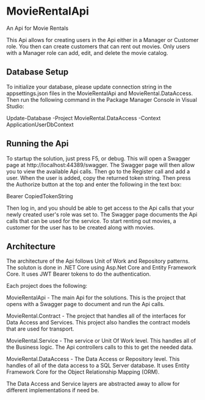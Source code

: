# MovieRentalApi
An Api for Movie Rentals

This Api allows for creating users in the Api either in a Manager or Customer role.  You then can create customers that can rent out movies.  Only users with a Manager role can add, edit, and delete the movie catalog.

## Database Setup
To initialize your database, please update connection string in the appsettings.json files in the MovieRentalApi and MovieRental.DataAccess.  Then run the following command in the Package Manager Console in Visual Studio:

Update-Database -Project MovieRental.DataAccess -Context ApplicationUserDbContext

## Running the Api

To startup the solution, just press F5, or debug.  This will open a Swagger page at http://localhost:44389/swagger.  The Swagger page will then allow you to view the available Api calls.  Then go to the Register call and add a user.  When the user is added, copy the returned token string.  Then press the Authorize button at the top and enter the following in the text box:

Bearer CopiedTokenString

Then log in, and you should be able to get access to the Api calls that your newly created user's role was set to.  The Swagger page documents the Api calls that can be used for the service.  To start renting out movies, a customer for the user has to be created along with movies.

## Architecture
The architecture of the Api follows Unit of Work and Repository patterns.  The soluton is done in .NET Core using Asp.Net Core and Entity Framework Core.  It uses JWT Bearer tokens to do the authentication.

Each project does the following:

MovieRentalApi - The main Api for the solutions.  This is the project that opens with a Swagger page to document and run the Api calls.

MovieRental.Contract - The project that handles all of the interfaces for Data Access and Services.  This project also handles the contract models that are used for transport.

MovieRental.Service - The service or Unit Of Work level.  This handles all of the Business logic.  The Api controllers calls to this to get the needed data.

MovieRental.DataAccess - The Data Access or Repository level.  This handles of all of the data access to a SQL Server database.  It uses Entity Framework Core for the Object Relationship Mapping (ORM).  

The Data Access and Service layers are abstracted away to allow for different implementations if need be.



